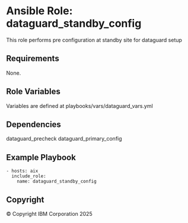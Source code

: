 # Ansible Role: dataguard_standby_config 
 This role performs pre configuration at standby site for dataguard setup
## Requirements
None.

## Role Variables
Variables are defined at playbooks/vars/dataguard_vars.yml  
## Dependencies
dataguard_precheck
dataguard_primary_config

## Example Playbook

    - hosts: aix
      include_role:
        name: dataguard_standby_config

## Copyright
© Copyright IBM Corporation 2025
